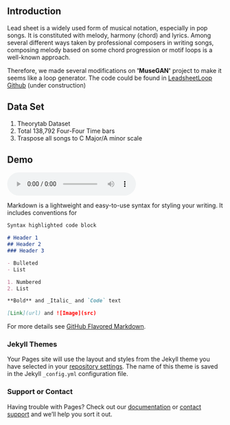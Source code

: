 ## Introduction

Lead sheet is a widely used form of musical notation, especially in pop songs. It is constituted with melody, harmony (chord) and lyrics. Among several different ways taken by professional composers in writing songs, composing melody based on some chord progression or motif loops is a well-known approach.

Therefore, we made several modifications on **'MuseGAN'** project to make it seems like a loop generator. The code could be found in [LeadsheetLoop Github](https://github.com/liuhaumin/LeadsheetLoop) (under construction)

## Data Set
1. Theorytab Dataset
1. Total 138,792 Four-Four Time bars
1. Traspose all songs to C Major/A minor scale

## Demo
![](/DAC_Epoch5.mp3)


Markdown is a lightweight and easy-to-use syntax for styling your writing. It includes conventions for

```markdown
Syntax highlighted code block

# Header 1
## Header 2
### Header 3

- Bulleted
- List

1. Numbered
2. List

**Bold** and _Italic_ and `Code` text

[Link](url) and ![Image](src)
```

For more details see [GitHub Flavored Markdown](https://guides.github.com/features/mastering-markdown/).

### Jekyll Themes

Your Pages site will use the layout and styles from the Jekyll theme you have selected in your [repository settings](https://github.com/liuhaumin/liuhaumin.github.io/settings). The name of this theme is saved in the Jekyll `_config.yml` configuration file.

### Support or Contact

Having trouble with Pages? Check out our [documentation](https://help.github.com/categories/github-pages-basics/) or [contact support](https://github.com/contact) and we’ll help you sort it out.

